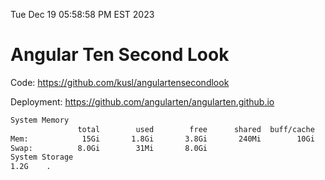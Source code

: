 Tue Dec 19 05:58:58 PM EST 2023

# Angular Ten Second Look

Code: https://github.com/kusl/angulartensecondlook

Deployment: https://github.com/angularten/angularten.github.io

```bash
System Memory
               total        used        free      shared  buff/cache   available
Mem:            15Gi       1.8Gi       3.8Gi       240Mi        10Gi        13Gi
Swap:          8.0Gi        31Mi       8.0Gi
System Storage
1.2G	.
```
```bash
